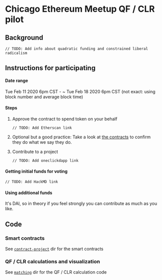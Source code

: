 # Chicago Ethereum Meetup QF / CLR pilot

## Background

`// TODO: Add info about quadratic funding and constrained liberal radicalism`

## Instructions for participating

#### Date range

Tue Feb 11 2020 6pm CST - ~ Tue Feb 18 2020 6pm CST (not exact: using block number and average block time)

#### Steps

1. Approve the contract to spend token on your behalf

   `// TODO: Add Etherscan link`

1. Optional but a good practice: Take a look at [the contracts](<(./contract-project)>) to confirm they do what we say they do.

1. Contribute to a project

   `// TODO: Add oneclickdapp link`

#### Getting initial funds for voting

`// TODO: Add HackMD link`

#### Using additional funds

It's DAI, so in theory if you feel strongly you can contribute as much as you like.

## Code

### Smart contracts

See [`contract-project`](./contract-project) dir for the smart contracts

### QF / CLR calculations and visualization

See [`matching`](./matching) dir for the QF / CLR calculation code
